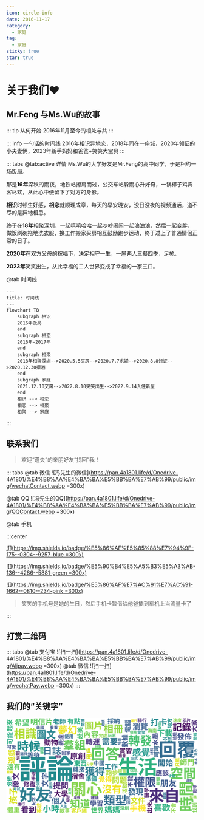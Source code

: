 ```yaml
---
icon: circle-info
date: 2016-11-17
category:
  - 家庭
tag:
  - 家庭
sticky: true
star: true
---
```

# 关于我们❤️

## Mr.Feng 与Ms.Wu的故事

::: tip 从何开始
2016年11月至今的相处与共
:::

::: info 一句话的时间线
2016年相识异地恋，2018年同在一座城，2020年领证的小夫妻俩，2023年新手妈妈和爸爸+笑笑大宝贝
:::

::: tabs
@tab:active  详情
Ms.Wu的大学好友是Mr.Feng的高中同学，于是相约一场饭局。

那是**16年**深秋的雨夜，地铁站擦肩而过，公交车站躲雨心升好奇，一锅椰子鸡宾客尽欢，从此心中便留下了对方的身影。

**相识**时顿生好感，**相恋**就顺理成章，每天的早安晚安，没日没夜的视频通话，道不尽的是异地相思。

终于在**18年**相聚深圳，一起嘻嘻哈哈一起吵吵闹闹一起浪浪浪，然后一起变胖，做饭刷碗拖地洗衣服，换工作搬家买房相互鼓励跑步运动，终于过上了普通情侣正常的日子。

**2020年**在双方父母的祝福下，决定相守一生，一屋两人三餐四季，足矣。

**2023年**笑笑出生，从此幸福的二人世界变成了幸福的一家三口。

@tab 时间线

```mermaid
---
title: 时间线
---
flowchart TB
    subgraph 相识
    2016年饭局
    end
    subgraph 相恋
    2016年-2017年
    end
    subgraph 相聚
    2018年相聚深圳-->2020.5.5买房-->2020.7.7求婚-->2020.8.8领证-->2020.12.30摆酒
    end
    subgraph 家庭
    2021.12.10交房-->2022.8.10笑笑出生-->2022.9.14入住新屋
    end
    相识 --> 相恋
    相恋 --> 相聚
    相聚 --> 家庭
```

:::

## 联系我们

> 欢迎“遗失”的亲朋好友“找回”我！

::: tabs
@tab 微信
![冯先生的微信](https://pan.4a1801.life/d/Onedrive-4A1801/%E4%B8%AA%E4%BA%BA%E5%BB%BA%E7%AB%99/public/img/wechatContact.webp =300x)

@tab QQ
![冯先生的QQ](https://pan.4a1801.life/d/Onedrive-4A1801/%E4%B8%AA%E4%BA%BA%E5%BB%BA%E7%AB%99/public/img/QQContact.webp =300x)

@tab 手机

:::center

[![](https://img.shields.io/badge/%E5%86%AF%E5%85%88%E7%94%9F-175--0304--9257-blue =300x)](TEL:17503049257)

[![](https://img.shields.io/badge/%E5%90%B4%E5%A5%B3%E5%A3%AB-136--4286--5881-green =300x)](TEL:13642865881)

[![](https://img.shields.io/badge/%E5%86%AF%E7%AC%91%E7%AC%91-1662--0810--234-pink =300x)](TEL:16620810234)

> 笑笑的手机号是她的生日，然后手机卡暂借给他爸插到车机上当流量卡了

:::

## 打赏二维码

::: tabs
@tab 支付宝
![扫一扫](https://pan.4a1801.life/d/Onedrive-4A1801/%E4%B8%AA%E4%BA%BA%E5%BB%BA%E7%AB%99/public/img/Alipay.webp =300x)
@tab 微信
![扫一扫](https://pan.4a1801.life/d/Onedrive-4A1801/%E4%B8%AA%E4%BA%BA%E5%BB%BA%E7%AB%99/public/img/wechatPay.webp =300x)
:::

## 我们的“关键字”
![](/assets/img/wordcloud.svg)